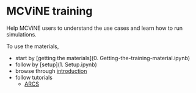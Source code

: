 # MCViNE training

Help MCViNE users to understand the use cases and learn how to run simulations.

To use the materials, 

* start by [getting the materials](0. Getting-the-training-material.ipynb)
* follow by [setup](1. Setup.ipynb)
* browse through [introduction](Introduction.md)
* follow tutorials
  - [ARCS](ARCS)
